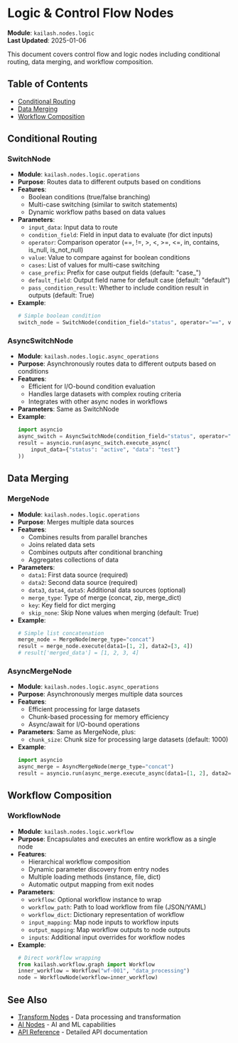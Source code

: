 # Logic & Control Flow Nodes

**Module**: `kailash.nodes.logic`  
**Last Updated**: 2025-01-06

This document covers control flow and logic nodes including conditional routing, data merging, and workflow composition.

## Table of Contents
- [Conditional Routing](#conditional-routing)
- [Data Merging](#data-merging)
- [Workflow Composition](#workflow-composition)

## Conditional Routing

### SwitchNode
- **Module**: `kailash.nodes.logic.operations`
- **Purpose**: Routes data to different outputs based on conditions
- **Features**:
  - Boolean conditions (true/false branching)
  - Multi-case switching (similar to switch statements)
  - Dynamic workflow paths based on data values
- **Parameters**:
  - `input_data`: Input data to route
  - `condition_field`: Field in input data to evaluate (for dict inputs)
  - `operator`: Comparison operator (==, !=, >, <, >=, <=, in, contains, is_null, is_not_null)
  - `value`: Value to compare against for boolean conditions
  - `cases`: List of values for multi-case switching
  - `case_prefix`: Prefix for case output fields (default: "case_")
  - `default_field`: Output field name for default case (default: "default")
  - `pass_condition_result`: Whether to include condition result in outputs (default: True)
- **Example**:
  ```python
  # Simple boolean condition
  switch_node = SwitchNode(condition_field="status", operator="==", value="success")
  ```

### AsyncSwitchNode
- **Module**: `kailash.nodes.logic.async_operations`
- **Purpose**: Asynchronously routes data to different outputs based on conditions
- **Features**:
  - Efficient for I/O-bound condition evaluation
  - Handles large datasets with complex routing criteria
  - Integrates with other async nodes in workflows
- **Parameters**: Same as SwitchNode
- **Example**:
  ```python
  import asyncio
  async_switch = AsyncSwitchNode(condition_field="status", operator="==", value="active")
  result = asyncio.run(async_switch.execute_async(
      input_data={"status": "active", "data": "test"}
  ))
  ```

## Data Merging

### MergeNode
- **Module**: `kailash.nodes.logic.operations`
- **Purpose**: Merges multiple data sources
- **Features**:
  - Combines results from parallel branches
  - Joins related data sets
  - Combines outputs after conditional branching
  - Aggregates collections of data
- **Parameters**:
  - `data1`: First data source (required)
  - `data2`: Second data source (required)
  - `data3`, `data4`, `data5`: Additional data sources (optional)
  - `merge_type`: Type of merge (concat, zip, merge_dict)
  - `key`: Key field for dict merging
  - `skip_none`: Skip None values when merging (default: True)
- **Example**:
  ```python
  # Simple list concatenation
  merge_node = MergeNode(merge_type="concat")
  result = merge_node.execute(data1=[1, 2], data2=[3, 4])
  # result['merged_data'] = [1, 2, 3, 4]
  ```

### AsyncMergeNode
- **Module**: `kailash.nodes.logic.async_operations`
- **Purpose**: Asynchronously merges multiple data sources
- **Features**:
  - Efficient processing for large datasets
  - Chunk-based processing for memory efficiency
  - Async/await for I/O-bound operations
- **Parameters**: Same as MergeNode, plus:
  - `chunk_size`: Chunk size for processing large datasets (default: 1000)
- **Example**:
  ```python
  import asyncio
  async_merge = AsyncMergeNode(merge_type="concat")
  result = asyncio.run(async_merge.execute_async(data1=[1, 2], data2=[3, 4]))
  ```

## Workflow Composition

### WorkflowNode
- **Module**: `kailash.nodes.logic.workflow`
- **Purpose**: Encapsulates and executes an entire workflow as a single node
- **Features**:
  - Hierarchical workflow composition
  - Dynamic parameter discovery from entry nodes
  - Multiple loading methods (instance, file, dict)
  - Automatic output mapping from exit nodes
- **Parameters**:
  - `workflow`: Optional workflow instance to wrap
  - `workflow_path`: Path to load workflow from file (JSON/YAML)
  - `workflow_dict`: Dictionary representation of workflow
  - `input_mapping`: Map node inputs to workflow inputs
  - `output_mapping`: Map workflow outputs to node outputs
  - `inputs`: Additional input overrides for workflow nodes
- **Example**:
  ```python
  # Direct workflow wrapping
  from kailash.workflow.graph import Workflow
  inner_workflow = Workflow("wf-001", "data_processing")
  node = WorkflowNode(workflow=inner_workflow)
  ```

## See Also
- [Transform Nodes](06-transform-nodes.md) - Data processing and transformation
- [AI Nodes](02-ai-nodes.md) - AI and ML capabilities
- [API Reference](../api/06-nodes-logic.yaml) - Detailed API documentation